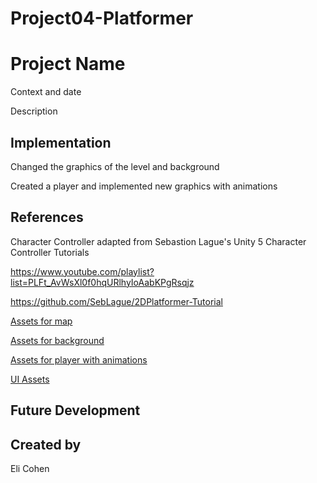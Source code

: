 # Project04-Platformer

# Project Name
Context and date

Description

## Implementation

Changed the graphics of the level and background

Created a player and implemented new graphics with animations

## References

Character Controller adapted from Sebastion Lague's Unity 5 Character Controller Tutorials

https://www.youtube.com/playlist?list=PLFt_AvWsXl0f0hqURlhyIoAabKPgRsqjz

https://github.com/SebLague/2DPlatformer-Tutorial

[Assets for map](https://www.kenney.nl/assets/tiny-town](https://www.kenney.nl/assets/pixel-platformer-farm-expansion)https://www.kenney.nl/assets/pixel-platformer-farm-expansion)

[Assets for background]()

[Assets for player with animations](https://grafxkid.itch.io/sprite-pack-8)

[UI Assets](https://www.kenney.nl/assets/ui-pack)

## Future Development

## Created by
Eli Cohen
